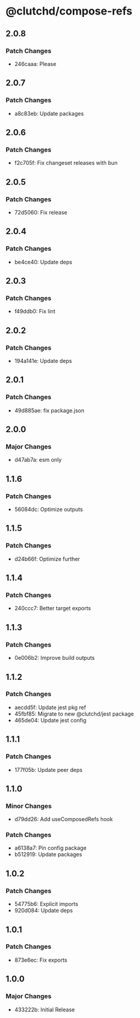 # @clutchd/compose-refs

## 2.0.8

### Patch Changes

- 246caaa: Please

## 2.0.7

### Patch Changes

- a8c83eb: Update packages

## 2.0.6

### Patch Changes

- f2c705f: Fix changeset releases with bun

## 2.0.5

### Patch Changes

- 72d5060: Fix release

## 2.0.4

### Patch Changes

- be4ce40: Update deps

## 2.0.3

### Patch Changes

- f49ddb0: Fix lint

## 2.0.2

### Patch Changes

- 194a141e: Update deps

## 2.0.1

### Patch Changes

- 49d885ae: fix package.json

## 2.0.0

### Major Changes

- d47ab7a: esm only

## 1.1.6

### Patch Changes

- 56084dc: Optimize outputs

## 1.1.5

### Patch Changes

- d24b66f: Optimize further

## 1.1.4

### Patch Changes

- 240ccc7: Better target exports

## 1.1.3

### Patch Changes

- 0e006b2: Improve build outputs

## 1.1.2

### Patch Changes

- aecdd5f: Update jest pkg ref
- 45fbf85: Migrate to new @clutchd/jest package
- 465de04: Update jest config

## 1.1.1

### Patch Changes

- 177f05b: Update peer deps

## 1.1.0

### Minor Changes

- d79dd26: Add useComposedRefs hook

### Patch Changes

- a6138a7: Pin config package
- b512919: Update packages

## 1.0.2

### Patch Changes

- 54775b6: Explicit imports
- 920d084: Update deps

## 1.0.1

### Patch Changes

- 873e6ec: Fix exports

## 1.0.0

### Major Changes

- 433222b: Initial Release
